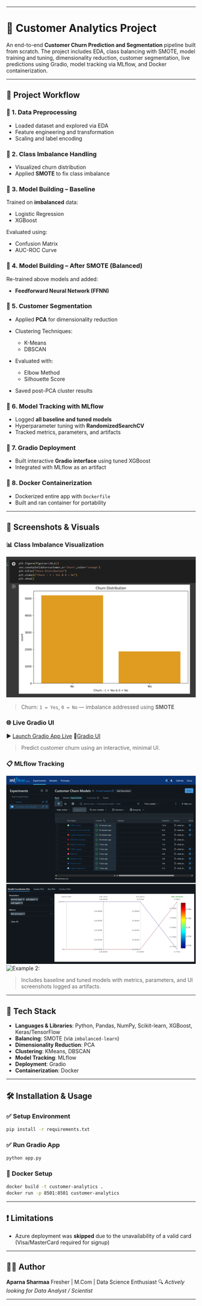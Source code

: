 
---

# 🧠 Customer Analytics Project

An end-to-end **Customer Churn Prediction and Segmentation** pipeline built from scratch. The project includes EDA, class balancing with SMOTE, model training and tuning, dimensionality reduction, customer segmentation, live predictions using Gradio, model tracking via MLflow, and Docker containerization.

---

## 📁 Project Workflow

### 🔹 1. Data Preprocessing

* Loaded dataset and explored via EDA
* Feature engineering and transformation
* Scaling and label encoding

### 🔹 2. Class Imbalance Handling

* Visualized churn distribution
* Applied **SMOTE** to fix class imbalance

### 🔹 3. Model Building – Baseline

Trained on **imbalanced** data:

* Logistic Regression
* XGBoost

Evaluated using:

* Confusion Matrix
* AUC-ROC Curve

### 🔹 4. Model Building – After SMOTE (Balanced)

Re-trained above models and added:

* **Feedforward Neural Network (FFNN)**

### 🔹 5. Customer Segmentation

* Applied **PCA** for dimensionality reduction
* Clustering Techniques:

  * K-Means
  * DBSCAN
* Evaluated with:

  * Elbow Method
  * Silhouette Score
* Saved post-PCA cluster results

### 🔹 6. Model Tracking with MLflow

* Logged **all baseline and tuned models**
* Hyperparameter tuning with **RandomizedSearchCV**
* Tracked metrics, parameters, and artifacts

### 🔹 7. Gradio Deployment

* Built interactive **Gradio interface** using tuned XGBoost
* Integrated with MLflow as an artifact

### 🔹 8. Docker Containerization

* Dockerized entire app with `Dockerfile`
* Built and ran container for portability

---

## 📸 Screenshots & Visuals

### 📊 Class Imbalance Visualization
![Churn Distribution](https://github.com/Aparna10010/Customer_Analytics_Project/blob/main/Screenshot%202025-07-19%20185325.png)

> Churn: `1 = Yes`, `0 = No` — imbalance addressed using **SMOTE**

### 🌐 Live Gradio UI

▶ [Launch Gradio App Live](https://74210d45131a11131e.gradio.live/)
📸[Gradio UI ](https://github.com/Aparna10010/Customer_Analytics_Project/blob/main/Gradio%20UI.png)

> Predict customer churn using an interactive, minimal UI.

### 📋 MLflow Tracking
![ML-Flow Screenshots](https://github.com/Aparna10010/Customer_Analytics_Project/blob/main/ML-Flow.png)
![Example 1:](https://github.com/Aparna10010/Customer_Analytics_Project/blob/main/ML-Flow1.png)
![Example 2:]()


> Includes baseline and tuned models with metrics, parameters, and UI screenshots logged as artifacts.

---

## 🧪 Tech Stack

* **Languages & Libraries**: Python, Pandas, NumPy, Scikit-learn, XGBoost, Keras/TensorFlow
* **Balancing**: SMOTE (via `imbalanced-learn`)
* **Dimensionality Reduction**: PCA
* **Clustering**: KMeans, DBSCAN
* **Model Tracking**: MLflow
* **Deployment**: Gradio
* **Containerization**: Docker

---

## 🛠 Installation & Usage

### ✅ Setup Environment

```bash
pip install -r requirements.txt
```

### ✅ Run Gradio App

```bash
python app.py
```

### 🐳 Docker Setup

```bash
docker build -t customer-analytics .
docker run -p 8501:8501 customer-analytics
```

---

## ❗ Limitations

* Azure deployment was **skipped** due to the unavailability of a valid card (Visa/MasterCard required for signup)

---

## 🙋‍♀ Author

**Aparna Sharmaa**
Fresher | M.Com | Data Science Enthusiast
🔍 *Actively looking for Data Analyst / Scientist*

---

